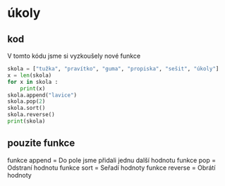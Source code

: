 # úkoly
## kod 
V tomto kódu jsme si vyzkoušely nové funkce 

```python
skola = ["tužka", "pravítko", "guma", "propiska", "sešit", "úkoly"]
x = len(skola)
for x in skola :
    print(x)
skola.append("lavice")
skola.pop(2)
skola.sort()
skola.reverse()
print(skola)
```
## pouzite funkce 
funkce append = Do pole jsme přidali jednu další hodnotu
funkce pop = Odstraní hodnotu 
funkce sort = Seřadí hodnoty 
funkce reverse = Obrátí hodnoty 
